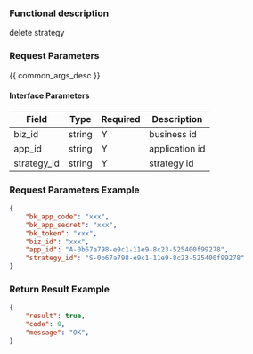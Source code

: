 ### Functional description

delete strategy

### Request Parameters

{{ common_args_desc }}

#### Interface Parameters

| Field       | Type      | Required | Description |
|-------------|-----------|----------|-------------|
| biz_id      |  string   | Y        | business id |
| app_id      |  string   | Y        | application id |
| strategy_id |  string   | Y        | strategy id |

### Request Parameters Example

```json
{
    "bk_app_code": "xxx",
    "bk_app_secret": "xxx",
    "bk_token": "xxx",
    "biz_id": "xxx",
    "app_id": "A-0b67a798-e9c1-11e9-8c23-525400f99278",
    "strategy_id": "S-0b67a798-e9c1-11e9-8c23-525400f99278"
}
```

### Return Result Example

```json
{
    "result": true,
    "code": 0,
    "message": "OK",
}
```
